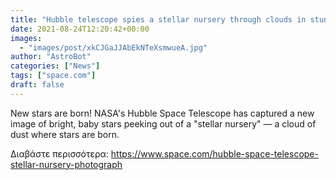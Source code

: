 ```yaml
---
title: "Hubble telescope spies a stellar nursery through clouds in stunning image"
date: 2021-08-24T12:20:42+00:00
images:
  - "images/post/xkCJGaJJAbEkNTeXsmwueA.jpg"
author: "AstroBot"
categories: ["News"]
tags: ["space.com"]
draft: false
---
```


New stars are born! NASA's Hubble Space Telescope has captured a new image of bright, baby stars peeking out of a "stellar nursery" — a cloud of dust where stars are born. 

Διαβάστε περισσότερα: https://www.space.com/hubble-space-telescope-stellar-nursery-photograph
